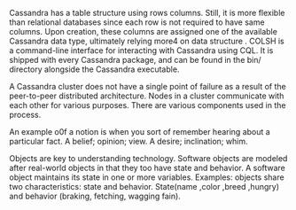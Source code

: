 Cassandra has a table structure using rows columns. Still, it is more flexible than relational databases since each row is not required to have same columns. Upon creation, these columns are assigned one of the available Cassandra data type, ultimately relying more4 on data structure
.
COLSH is a command-line interface for interacting with Cassandra  using CQL. It is shipped with every Cassandra package, and can be found in the bin/ directory alongside the Cassandra executable.

A Cassandra cluster does not have a single point of failure as a result of the peer-to-peer distributed architecture. Nodes in a cluster communicate with each other for various purposes. There are various components used in the process.

An example o0f a notion is when you sort of remember hearing about a particular fact. A belief; opinion; view. A desire; inclination; whim.

Objects are key to understanding technology. Software objects are modeled after real-world objects in that they too have state and behavior. A software object maintains its state in one or more variables. Examples: objects share two characteristics: state and behavior. State(name ,color ,breed ,hungry) and behavior (braking, fetching, wagging fain).
